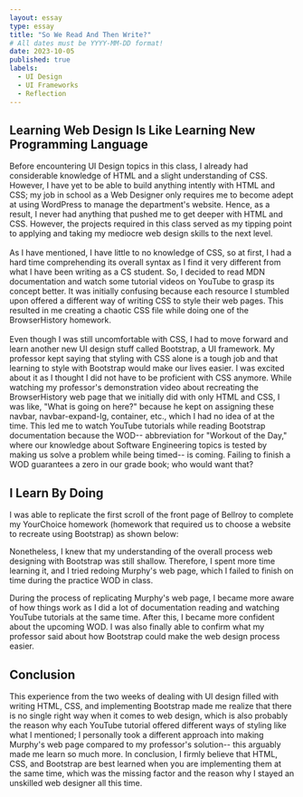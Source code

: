 ```yaml
---
layout: essay
type: essay
title: "So We Read And Then Write?"
# All dates must be YYYY-MM-DD format!
date: 2023-10-05
published: true
labels:
  - UI Design
  - UI Frameworks
  - Reflection
---
```


## Learning Web Design Is Like Learning New Programming Language

<p>
Before encountering UI Design topics in this class, I already had considerable knowledge of HTML and a slight understanding of CSS. However, I have yet to be able to build anything intently with HTML and CSS; my job in school as a Web Designer only requires me to become adept at using WordPress to manage the department's website. Hence, as a result, I never had anything that pushed me to get deeper with HTML and CSS. However, the projects required in this class served as my tipping point to applying and taking my mediocre web design skills to the next level.
<br><br>
As I have mentioned, I have little to no knowledge of CSS, so at first, I had a hard time comprehending its overall syntax as I find it very different from what I have been writing as a CS student. So, I decided to read MDN documentation and watch some tutorial videos on YouTube to grasp its concept better. It was initially confusing because each resource I stumbled upon offered a different way of writing CSS to style their web pages. This resulted in me creating a chaotic CSS file while doing one of the BrowserHistory homework. 
<br><br>
Even though I was still uncomfortable with CSS, I had to move forward and learn another new UI design stuff called Bootstrap, a UI framework. My professor kept saying that styling with CSS alone is a tough job and that learning to style with Bootstrap would make our lives easier. I was excited about it as I thought I did not have to be proficient with CSS anymore. While watching my professor's demonstration video about recreating the BrowserHistory web page that we initially did with only HTML and CSS, I was like, "What is going on here?" because he kept on assigning these navbar, navbar-expand-lg, container, etc., which I had no idea of at the time. This led me to watch YouTube tutorials while reading Bootstrap documentation because the WOD-- abbreviation for "Workout of the Day," where our knowledge about Software Engineering topics is tested by making us solve a problem while being timed-- is coming. Failing to finish a WOD guarantees a zero in our grade book; who would want that?
</p>

## I Learn By Doing

<div>
<p>
I was able to replicate the first scroll of the front page of Bellroy to complete my YourChoice homework (homework that required us to choose a website to recreate using Bootstrap) as shown below:
</p>
<p>
Nonetheless, I knew that my understanding of the overall process web designing with Bootstrap was still shallow. Therefore, I spent more time learning it, and I tried redoing Murphy's web page, which I failed to finish on time during the practice WOD in class. 
</p>
<p>
During the process of replicating Murphy's web page, I became more aware of how things work as I did a lot of documentation reading and watching YouTube tutorials at the same time. After this, I became more confident about the upcoming WOD. I was also finally able to confirm what my professor said about how Bootstrap could make the web design process easier.
</p>
</div>

## Conclusion

<p>
This experience from the two weeks of dealing with UI design filled with writing HTML, CSS, and implementing Bootstrap made me realize that there is no single right way when it comes to web design, which is also probably the reason why each YouTube tutorial offered different ways of styling like what I mentioned; I personally took a different approach into making Murphy's web page compared to my professor's solution-- this arguably made me learn so much more. In conclusion, I firmly believe that HTML, CSS, and Bootstrap are best learned when you are implementing them at the same time, which was the missing factor and the reason why I stayed an unskilled web designer all this time.
</p>


